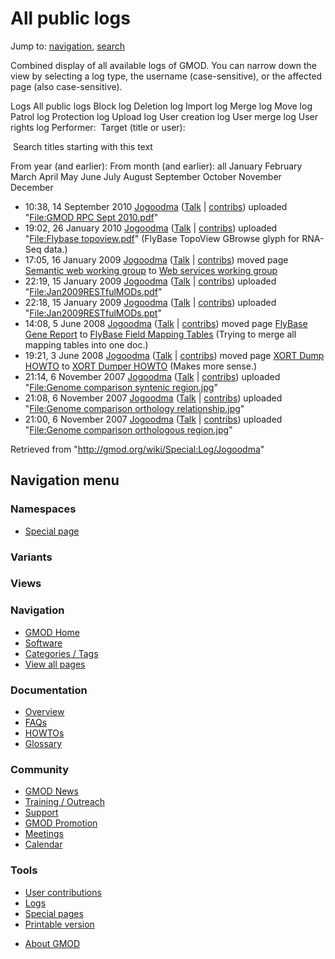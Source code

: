 <div id="mw-page-base" class="noprint">

</div>

<div id="mw-head-base" class="noprint">

</div>

<div id="content" class="mw-body" role="main">

<span id="top"></span>

<div id="mw-js-message" style="display:none;">

</div>



# <span dir="auto">All public logs</span>

<div id="bodyContent">

<div id="contentSub">

</div>

<div id="jump-to-nav" class="mw-jump">

Jump to: [navigation](#mw-navigation), [search](#p-search)

</div>

<div id="mw-content-text">

Combined display of all available logs of GMOD. You can narrow down the
view by selecting a log type, the username (case-sensitive), or the
affected page (also case-sensitive).

Logs All public logs Block log Deletion log Import log Merge log Move
log Patrol log Protection log Upload log User creation log User merge
log User rights log <span style="white-space: nowrap">Performer: </span>
<span style="white-space: nowrap">Target (title or user): </span>

 Search titles starting with this text

From year (and earlier): From month (and earlier): all January February
March April May June July August September October November December

- 10:38, 14 September 2010
  <a href="/wiki/User:Jogoodma" class="mw-userlink"
  title="User:Jogoodma">Jogoodma</a> <span class="mw-usertoollinks">(<a
  href="/mediawiki/index.php?title=User_talk:Jogoodma&amp;action=edit&amp;redlink=1"
  class="new" title="User talk:Jogoodma (page does not exist)">Talk</a>
  \|
  [contribs](/wiki/Special:Contributions/Jogoodma "Special:Contributions/Jogoodma"))</span>
  uploaded "[File:GMOD RPC Sept
  2010.pdf](/wiki/File:GMOD_RPC_Sept_2010.pdf "File:GMOD RPC Sept 2010.pdf")"
- 19:02, 26 January 2010
  <a href="/wiki/User:Jogoodma" class="mw-userlink"
  title="User:Jogoodma">Jogoodma</a> <span class="mw-usertoollinks">(<a
  href="/mediawiki/index.php?title=User_talk:Jogoodma&amp;action=edit&amp;redlink=1"
  class="new" title="User talk:Jogoodma (page does not exist)">Talk</a>
  \|
  [contribs](/wiki/Special:Contributions/Jogoodma "Special:Contributions/Jogoodma"))</span>
  uploaded "[File:Flybase
  topoview.pdf](/wiki/File:Flybase_topoview.pdf "File:Flybase topoview.pdf")"
  <span class="comment">(FlyBase TopoView GBrowse glyph for RNA-Seq
  data.)</span>
- 17:05, 16 January 2009
  <a href="/wiki/User:Jogoodma" class="mw-userlink"
  title="User:Jogoodma">Jogoodma</a> <span class="mw-usertoollinks">(<a
  href="/mediawiki/index.php?title=User_talk:Jogoodma&amp;action=edit&amp;redlink=1"
  class="new" title="User talk:Jogoodma (page does not exist)">Talk</a>
  \|
  [contribs](/wiki/Special:Contributions/Jogoodma "Special:Contributions/Jogoodma"))</span>
  moved page <a
  href="/mediawiki/index.php?title=Semantic_web_working_group&amp;redirect=no"
  class="mw-redirect" title="Semantic web working group">Semantic web
  working group</a> to [Web services working
  group](/wiki/Web_services_working_group "Web services working group")
- 22:19, 15 January 2009
  <a href="/wiki/User:Jogoodma" class="mw-userlink"
  title="User:Jogoodma">Jogoodma</a> <span class="mw-usertoollinks">(<a
  href="/mediawiki/index.php?title=User_talk:Jogoodma&amp;action=edit&amp;redlink=1"
  class="new" title="User talk:Jogoodma (page does not exist)">Talk</a>
  \|
  [contribs](/wiki/Special:Contributions/Jogoodma "Special:Contributions/Jogoodma"))</span>
  uploaded
  "[File:Jan2009RESTfulMODs.pdf](/wiki/File:Jan2009RESTfulMODs.pdf "File:Jan2009RESTfulMODs.pdf")"
- 22:18, 15 January 2009
  <a href="/wiki/User:Jogoodma" class="mw-userlink"
  title="User:Jogoodma">Jogoodma</a> <span class="mw-usertoollinks">(<a
  href="/mediawiki/index.php?title=User_talk:Jogoodma&amp;action=edit&amp;redlink=1"
  class="new" title="User talk:Jogoodma (page does not exist)">Talk</a>
  \|
  [contribs](/wiki/Special:Contributions/Jogoodma "Special:Contributions/Jogoodma"))</span>
  uploaded
  "[File:Jan2009RESTfulMODs.ppt](/wiki/File:Jan2009RESTfulMODs.ppt "File:Jan2009RESTfulMODs.ppt")"
- 14:08, 5 June 2008 <a href="/wiki/User:Jogoodma" class="mw-userlink"
  title="User:Jogoodma">Jogoodma</a> <span class="mw-usertoollinks">(<a
  href="/mediawiki/index.php?title=User_talk:Jogoodma&amp;action=edit&amp;redlink=1"
  class="new" title="User talk:Jogoodma (page does not exist)">Talk</a>
  \|
  [contribs](/wiki/Special:Contributions/Jogoodma "Special:Contributions/Jogoodma"))</span>
  moved page <a
  href="/mediawiki/index.php?title=FlyBase_Gene_Report&amp;redirect=no&amp;action=edit&amp;redlink=1"
  class="new" title="FlyBase Gene Report (page does not exist)">FlyBase
  Gene Report</a> to [FlyBase Field Mapping
  Tables](/wiki/FlyBase_Field_Mapping_Tables "FlyBase Field Mapping Tables")
  <span class="comment">(Trying to merge all mapping tables into one
  doc.)</span>
- 19:21, 3 June 2008 <a href="/wiki/User:Jogoodma" class="mw-userlink"
  title="User:Jogoodma">Jogoodma</a> <span class="mw-usertoollinks">(<a
  href="/mediawiki/index.php?title=User_talk:Jogoodma&amp;action=edit&amp;redlink=1"
  class="new" title="User talk:Jogoodma (page does not exist)">Talk</a>
  \|
  [contribs](/wiki/Special:Contributions/Jogoodma "Special:Contributions/Jogoodma"))</span>
  moved page
  <a href="/mediawiki/index.php?title=XORT_Dump_HOWTO&amp;redirect=no"
  class="mw-redirect" title="XORT Dump HOWTO">XORT Dump HOWTO</a> to
  [XORT Dumper HOWTO](/wiki/XORT_Dumper_HOWTO "XORT Dumper HOWTO")
  <span class="comment">(Makes more sense.)</span>
- 21:14, 6 November 2007
  <a href="/wiki/User:Jogoodma" class="mw-userlink"
  title="User:Jogoodma">Jogoodma</a> <span class="mw-usertoollinks">(<a
  href="/mediawiki/index.php?title=User_talk:Jogoodma&amp;action=edit&amp;redlink=1"
  class="new" title="User talk:Jogoodma (page does not exist)">Talk</a>
  \|
  [contribs](/wiki/Special:Contributions/Jogoodma "Special:Contributions/Jogoodma"))</span>
  uploaded "[File:Genome comparison syntenic
  region.jpg](/wiki/File:Genome_comparison_syntenic_region.jpg "File:Genome comparison syntenic region.jpg")"
- 21:08, 6 November 2007
  <a href="/wiki/User:Jogoodma" class="mw-userlink"
  title="User:Jogoodma">Jogoodma</a> <span class="mw-usertoollinks">(<a
  href="/mediawiki/index.php?title=User_talk:Jogoodma&amp;action=edit&amp;redlink=1"
  class="new" title="User talk:Jogoodma (page does not exist)">Talk</a>
  \|
  [contribs](/wiki/Special:Contributions/Jogoodma "Special:Contributions/Jogoodma"))</span>
  uploaded "[File:Genome comparison orthology
  relationship.jpg](/wiki/File:Genome_comparison_orthology_relationship.jpg "File:Genome comparison orthology relationship.jpg")"
- 21:00, 6 November 2007
  <a href="/wiki/User:Jogoodma" class="mw-userlink"
  title="User:Jogoodma">Jogoodma</a> <span class="mw-usertoollinks">(<a
  href="/mediawiki/index.php?title=User_talk:Jogoodma&amp;action=edit&amp;redlink=1"
  class="new" title="User talk:Jogoodma (page does not exist)">Talk</a>
  \|
  [contribs](/wiki/Special:Contributions/Jogoodma "Special:Contributions/Jogoodma"))</span>
  uploaded "[File:Genome comparison orthologous
  region.jpg](/wiki/File:Genome_comparison_orthologous_region.jpg "File:Genome comparison orthologous region.jpg")"

</div>

<div class="printfooter">

Retrieved from "<http://gmod.org/wiki/Special:Log/Jogoodma>"

</div>

<div id="catlinks" class="catlinks catlinks-allhidden">

</div>

<div class="visualClear">

</div>

</div>

</div>

<div id="mw-navigation">

## Navigation menu

<div id="mw-head">



<div id="left-navigation">

<div id="p-namespaces" class="vectorTabs" role="navigation"
aria-labelledby="p-namespaces-label">

### Namespaces

- <span id="ca-nstab-special">[Special
  page](/wiki/Special:Log/Jogoodma "This is a special page, you cannot edit the page itself")</span>

</div>

<div id="p-variants" class="vectorMenu emptyPortlet" role="navigation"
aria-labelledby="p-variants-label">

### 

### Variants[](#)

<div class="menu">

</div>

</div>

</div>

<div id="right-navigation">

<div id="p-views" class="vectorTabs emptyPortlet" role="navigation"
aria-labelledby="p-views-label">

### Views

</div>



</div>



</div>

</div>

</div>

<div id="mw-panel">

<div id="p-logo" role="banner">

<a href="/wiki/Main_Page"
style="background-image: url(http://gmod.org/images/GMOD-cogs.png);"
title="Visit the main page"></a>

</div>

<div id="p-Navigation" class="portal" role="navigation"
aria-labelledby="p-Navigation-label">

### Navigation

<div class="body">

- <span id="n-GMOD-Home">[GMOD Home](/wiki/Main_Page)</span>
- <span id="n-Software">[Software](/wiki/GMOD_Components)</span>
- <span id="n-Categories-.2F-Tags">[Categories /
  Tags](/wiki/Categories)</span>
- <span id="n-View-all-pages">[View all
  pages](/wiki/Special:AllPages)</span>

</div>

</div>

<div id="p-Documentation" class="portal" role="navigation"
aria-labelledby="p-Documentation-label">

### Documentation

<div class="body">

- <span id="n-Overview">[Overview](/wiki/Overview)</span>
- <span id="n-FAQs">[FAQs](/wiki/Category:FAQ)</span>
- <span id="n-HOWTOs">[HOWTOs](/wiki/Category:HOWTO)</span>
- <span id="n-Glossary">[Glossary](/wiki/Glossary)</span>

</div>

</div>

<div id="p-Community" class="portal" role="navigation"
aria-labelledby="p-Community-label">

### Community

<div class="body">

- <span id="n-GMOD-News">[GMOD News](/wiki/GMOD_News)</span>
- <span id="n-Training-.2F-Outreach">[Training /
  Outreach](/wiki/Training_and_Outreach)</span>
- <span id="n-Support">[Support](/wiki/Support)</span>
- <span id="n-GMOD-Promotion">[GMOD
  Promotion](/wiki/GMOD_Promotion)</span>
- <span id="n-Meetings">[Meetings](/wiki/Meetings)</span>
- <span id="n-Calendar">[Calendar](/wiki/Calendar)</span>

</div>

</div>

<div id="p-tb" class="portal" role="navigation"
aria-labelledby="p-tb-label">

### Tools

<div class="body">

- <span id="t-contributions">[User
  contributions](/wiki/Special:Contributions/Jogoodma "A list of contributions of this user")</span>
- <span id="t-log">[Logs](/wiki/Special:Log/Jogoodma)</span>
- <span id="t-specialpages"><a href="/wiki/Special:SpecialPages" accesskey="q"
  title="A list of all special pages [q]">Special pages</a></span>
- <span id="t-print"><a
  href="/mediawiki/index.php?title=Special:Log/Jogoodma&amp;printable=yes"
  rel="alternate" accesskey="p"
  title="Printable version of this page [p]">Printable version</a></span>

</div>

</div>

</div>

</div>

<div id="footer" role="contentinfo">

- <span id="footer-places-about">[About
  GMOD](/wiki/GMOD:About "GMOD:About")</span>

<!-- -->






</div>
